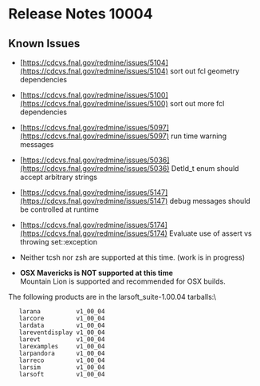 Release Notes 10004
============================================

Known Issues
------------------------------

-   [https://cdcvs.fnal.gov/redmine/issues/5104](https://cdcvs.fnal.gov/redmine/issues/5104) sort out fcl geometry dependencies
-   [https://cdcvs.fnal.gov/redmine/issues/5100](https://cdcvs.fnal.gov/redmine/issues/5100) sort out more fcl dependencies
-   [https://cdcvs.fnal.gov/redmine/issues/5097](https://cdcvs.fnal.gov/redmine/issues/5097) run time warning messages
-   [https://cdcvs.fnal.gov/redmine/issues/5036](https://cdcvs.fnal.gov/redmine/issues/5036) DetId\_t enum should accept arbitrary strings
-   [https://cdcvs.fnal.gov/redmine/issues/5147](https://cdcvs.fnal.gov/redmine/issues/5147) debug messages should be controlled at runtime
-   [https://cdcvs.fnal.gov/redmine/issues/5174](https://cdcvs.fnal.gov/redmine/issues/5174) Evaluate use of assert vs throwing set::exception

-   Neither tcsh nor zsh are supported at this time. (work is in progress)

-   **OSX Mavericks is NOT supported at this time**\
    Mountain Lion is supported and recommended for OSX builds.

The following products are in the larsoft\_suite-1.00.04 tarballs:\

       larana          v1_00_04
       larcore         v1_00_04
       lardata         v1_00_04
       lareventdisplay v1_00_04
       larevt          v1_00_04
       larexamples     v1_00_04
       larpandora      v1_00_04
       larreco         v1_00_04
       larsim          v1_00_04
       larsoft         v1_00_04
